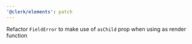 ```yaml
---
'@clerk/elements': patch
---
```


Refactor `FieldError` to make use of `asChild` prop when using as render function
